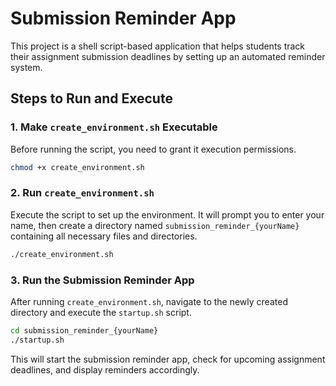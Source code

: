 # Submission Reminder App

This project is a shell script-based application that helps students track their assignment submission deadlines by setting up an automated reminder system.

## Steps to Run and Execute

### 1. Make `create_environment.sh` Executable
Before running the script, you need to grant it execution permissions.

```bash
chmod +x create_environment.sh
```

### 2. Run `create_environment.sh`
Execute the script to set up the environment. It will prompt you to enter your name, then create a directory named `submission_reminder_{yourName}` containing all necessary files and directories.

```bash
./create_environment.sh
```

### 3. Run the Submission Reminder App
After running `create_environment.sh`, navigate to the newly created directory and execute the `startup.sh` script.

```bash
cd submission_reminder_{yourName}
./startup.sh
```

This will start the submission reminder app, check for upcoming assignment deadlines, and display reminders accordingly.
